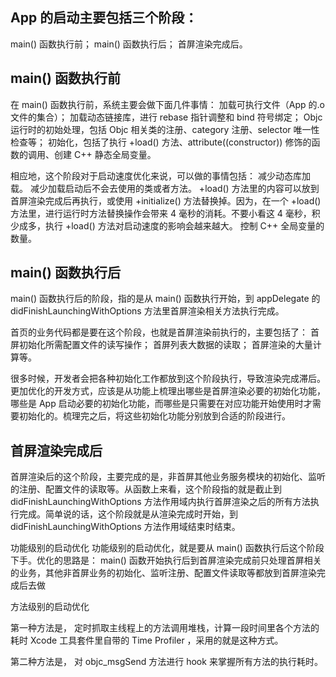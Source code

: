 ## App 的启动主要包括三个阶段：
main() 函数执行前；
main() 函数执行后；
首屏渲染完成后。


## main() 函数执行前
在 main() 函数执行前，系统主要会做下面几件事情：
加载可执行文件（App 的.o 文件的集合）；
加载动态链接库，进行 rebase 指针调整和 bind 符号绑定；
Objc 运行时的初始处理，包括 Objc 相关类的注册、category 注册、selector 唯一性检查等；
初始化，包括了执行 +load() 方法、attribute((constructor)) 修饰的函数的调用、创建 C++ 静态全局变量。


相应地，这个阶段对于启动速度优化来说，可以做的事情包括：
减少动态库加载。
减少加载启动后不会去使用的类或者方法。
+load() 方法里的内容可以放到首屏渲染完成后再执行，或使用 +initialize() 方法替换掉。因为，在一个 +load() 方法里，进行运行时方法替换操作会带来 4 毫秒的消耗。不要小看这 4 毫秒，积少成多，执行 +load() 方法对启动速度的影响会越来越大。
控制 C++ 全局变量的数量。


## main() 函数执行后
main() 函数执行后的阶段，指的是从 main() 函数执行开始，到 appDelegate 的 didFinishLaunchingWithOptions 方法里首屏渲染相关方法执行完成。

首页的业务代码都是要在这个阶段，也就是首屏渲染前执行的，主要包括了：
首屏初始化所需配置文件的读写操作；
首屏列表大数据的读取；
首屏渲染的大量计算等。

很多时候，开发者会把各种初始化工作都放到这个阶段执行，导致渲染完成滞后。更加优化的开发方式，应该是从功能上梳理出哪些是首屏渲染必要的初始化功能，哪些是 App 启动必要的初始化功能，而哪些是只需要在对应功能开始使用时才需要初始化的。梳理完之后，将这些初始化功能分别放到合适的阶段进行。


## 首屏渲染完成后
首屏渲染后的这个阶段，主要完成的是，非首屏其他业务服务模块的初始化、监听的注册、配置文件的读取等。从函数上来看，这个阶段指的就是截止到 didFinishLaunchingWithOptions 方法作用域内执行首屏渲染之后的所有方法执行完成。简单说的话，这个阶段就是从渲染完成时开始，到 didFinishLaunchingWithOptions 方法作用域结束时结束。


功能级别的启动优化
功能级别的启动优化，就是要从 main() 函数执行后这个阶段下手。优化的思路是： main() 函数开始执行后到首屏渲染完成前只处理首屏相关的业务，其他非首屏业务的初始化、监听注册、配置文件读取等都放到首屏渲染完成后去做


方法级别的启动优化

第一种方法是，
定时抓取主线程上的方法调用堆栈，计算一段时间里各个方法的耗时
Xcode 工具套件里自带的 Time Profiler ，采用的就是这种方式。

第二种方法是，
对 objc_msgSend 方法进行 hook 来掌握所有方法的执行耗时。
